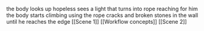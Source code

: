 the body looks up hopeless
sees a light that turns into rope reaching for him 
the body starts climbing using the rope cracks and broken stones in the wall
until he reaches the edge
[[Scene 1]]
[[Workflow concepts]]
[[Scene 2]]